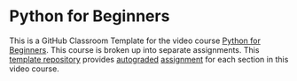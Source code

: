 # Python for Beginners

This is a GitHub Classroom Template for the video course 
[Python for Beginners](https://youtu.be/_uQrJ0TkZlc).
This course is broken up into separate assignments.  This 
[template repository](https://docs.github.com/en/github/creating-cloning-and-archiving-repositories/creating-a-template-repository)
provides [autograded](https://docs.github.com/en/education/manage-coursework-with-github-classroom/use-autograding) 
[assignment](https://docs.github.com/en/education/manage-coursework-with-github-classroom/create-an-assignment-from-a-template-repository) 
for each section in this video course.